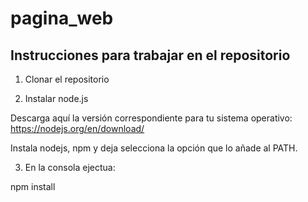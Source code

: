 # pagina_web

## Instrucciones para trabajar en el repositorio

1. Clonar el repositorio

2. Instalar node.js

Descarga aquí la versión correspondiente para tu sistema operativo:
https://nodejs.org/en/download/

Instala nodejs, npm y deja selecciona la opción que lo añade al PATH.

3. En la consola ejectua:

npm install